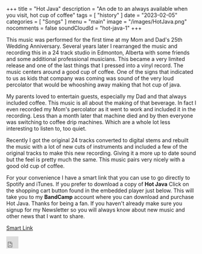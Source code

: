 +++
title = "Hot Java"
description = "An ode to an always available when you visit, hot cup of coffee"
tags = [
    "history"
]
date = "2023-02-05"
categories = [
    "Songs"
]
menu = "main"
image = "/images/HotJava.png"
nocomments = false
soundCloudId = "hot-java-1"
+++

This music was performed for the first time at my Mom and Dad's 25th Wedding Anniversary.  Several years later I rearranged the music and recording this in a 24 track studio in Edmonton, Alberta with some friends and some additional professional musicians.  This became a very limited release and one of the last things that I pressed into a vinyl record.  The music centers around a good cup of coffee. One of the signs that indicated to us as kids that company was coming was sound of the very loud percolator that would be whooshing away making that hot cup of java.

My parents loved to entertain guests, especially my Dad and that always included coffee.  This music is all about the making of that beverage.  In fact I even recorded my Mom's percolator as it went to work and included it in the recording.  Less than a month later that machine died and by then everyone was switching to coffee drip machines.  Which are a whole lot less interesting to listen to, too quiet.

Recently I got the original 24 tracks converted to digital stems and rebuilt the music with a lot of new cuts of instruments and included a few of the original tracks to make this new recording.  Giving it a more up to date sound but the feel is pretty much the same.  This music pairs very nicely with a good old cup of coffee.

For your convenience I have a smart link that you can use to go directly to Spotify and iTunes.  If you prefer to download a copy of **Hot Java** Click on the shopping cart button found in the embedded player just below.  This will take you to my **BandCamp** account where you can download and purchase Hot Java.  Thanks for being a fan.  If you haven't already make sure you signup for my Newsletter so you will always know about new music and other news that I want to share.

[Smart Link](https://gate.fm/HuGNfTr)

<iframe allowtransparency="true" scrolling="no" frameborder="no" src="https://w.soundcloud.com/icon/?url=http%3A%2F%2Fsoundcloud.com%2Fthunderfoot-430950952&color=orange_white&size=32" style="width: 32px; height: 32px;"></iframe>